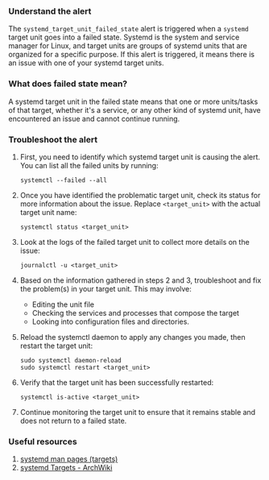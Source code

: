 ### Understand the alert

The `systemd_target_unit_failed_state` alert is triggered when a `systemd` target unit goes into a failed state. Systemd is the system and service manager for Linux, and target units are groups of systemd units that are organized for a specific purpose. If this alert is triggered, it means there is an issue with one of your systemd target units.

### What does failed state mean?

A systemd target unit in the failed state means that one or more units/tasks of that target, whether it's a service, or any other kind of systemd unit, have encountered an issue and cannot continue running.

### Troubleshoot the alert

1. First, you need to identify which systemd target unit is causing the alert. You can list all the failed units by running:

   ```
   systemctl --failed --all
   ```

2. Once you have identified the problematic target unit, check its status for more information about the issue. Replace `<target_unit>` with the actual target unit name:

   ```
   systemctl status <target_unit>
   ```

3. Look at the logs of the failed target unit to collect more details on the issue:

   ```
   journalctl -u <target_unit>
   ```

4. Based on the information gathered in steps 2 and 3, troubleshoot and fix the problem(s) in your target unit. This may involve:
   - Editing the unit file
   - Checking the services and processes that compose the target
   - Looking into configuration files and directories.

5. Reload the systemctl daemon to apply any changes you made, then restart the target unit:

   ```
   sudo systemctl daemon-reload
   sudo systemctl restart <target_unit>
   ```

6. Verify that the target unit has been successfully restarted:

   ```
   systemctl is-active <target_unit>
   ```

7. Continue monitoring the target unit to ensure that it remains stable and does not return to a failed state.

### Useful resources

1. [systemd man pages (targets)](https://www.freedesktop.org/software/systemd/man/systemd.target.html)
2. [systemd Targets - ArchWiki](https://wiki.archlinux.org/title/Systemd#Targets)
